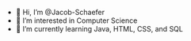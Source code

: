 - 👋 Hi, I’m @Jacob-Schaefer
- 👀 I’m interested in Computer Science
- 🌱 I’m currently learning Java, HTML, CSS, and SQL

<!---
Jacob-Schaefer/Jacob-Schaefer is a ✨ special ✨ repository because its `README.md` (this file) appears on your GitHub profile.
You can click the Preview link to take a look at your changes.
--->
